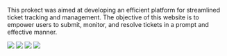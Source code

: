 This prokect was aimed at developing an efficient platform for streamlined ticket tracking and management. The objective of this website is to empower users to submit, monitor, and resolve tickets in a prompt and effective manner.

<img src="https://imgur.com/B7fDmg0">


<img src="https://imgur.com/a/pjgjkXi">


<img src="https://imgur.com/a/BzPiRtK">



<img src="https://imgur.com/a/BB8L5vO">
